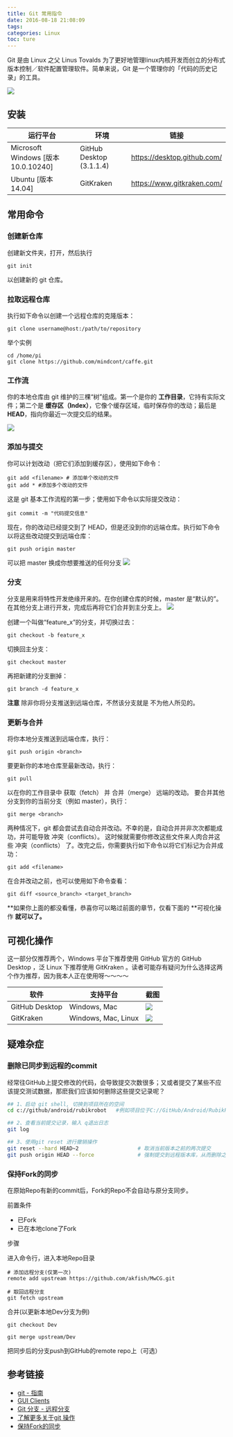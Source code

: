 ```yaml
---
title: Git 常用指令
date: 2016-08-18 21:08:09
tags:
categories: Linux
toc: ture
---
```

Git 是由 Linux 之父 Linus Tovalds 为了更好地管理linux内核开发而创立的分布式版本控制／软件配置管理软件。简单来说，Git 是一个管理你的「代码的历史记录」的工具。
<!--more-->
![](http://static.mindcont.com/blog/images/coding/github.png)

## 安装
运行平台|环境|链接|
---|---|---|
Microsoft Windows [版本 10.0.10240] | GitHub Desktop (3.1.1.4) | https://desktop.github.com/
Ubuntu [版本14.04] | GitKraken | https://www.gitkraken.com/

## 常用命令

### 创建新仓库

创建新文件夹，打开，然后执行
```
git init
```
以创建新的 git 仓库。

### 拉取远程仓库
执行如下命令以创建一个远程仓库的克隆版本：
```
git clone username@host:/path/to/repository
```
举个实例
```
cd /home/pi
git clone https://github.com/mindcont/caffe.git
```
### 工作流

你的本地仓库由 git 维护的三棵“树”组成。第一个是你的 **工作目录**，它持有实际文件；第二个是 **缓存区（Index）**，它像个缓存区域，临时保存你的改动；最后是 **HEAD**，指向你最近一次提交后的结果。

![](https://git-scm.com/images/about/index1@2x.png)

### 添加与提交
你可以计划改动（把它们添加到缓存区），使用如下命令：
```
git add <filename> # 添加单个改动的文件
git add * #添加多个改动的文件
```
这是 git 基本工作流程的第一步；使用如下命令以实际提交改动：
```
git commit -m "代码提交信息"
```
现在，你的改动已经提交到了 HEAD，但是还没到你的远端仓库。执行如下命令以将这些改动提交到远端仓库：
```
git push origin master
```
可以把 master 换成你想要推送的任何分支
![](https://git-scm.com/images/about/index2@2x.png)

### 分支
分支是用来将特性开发绝缘开来的。在你创建仓库的时候，master 是“默认的”。在其他分支上进行开发，完成后再将它们合并到主分支上。
![](https://camo.githubusercontent.com/1db631d931f4a57a439deb5f747bfc0c3c1098b2/68747470733a2f2f7777772e61746c61737369616e2e636f6d2f6769742f696d616765732f7475746f7269616c732f636f6c6c61626f726174696e672f636f6d706172696e672d776f726b666c6f77732f676974666c6f772d776f726b666c6f772f30352e737667)

创建一个叫做“feature_x”的分支，并切换过去：
```
git checkout -b feature_x
```
切换回主分支：
```
git checkout master
```
再把新建的分支删掉：
```
git branch -d feature_x
```
**注意** 除非你将分支推送到远端仓库，不然该分支就是 不为他人所见的。
### 更新与合并
将你本地分支推送到远端仓库，执行：
```
git push origin <branch>
```
要更新你的本地仓库至最新改动，执行：
```
git pull
```
以在你的工作目录中 获取（fetch） 并 合并（merge） 远端的改动。
要合并其他分支到你的当前分支（例如 master），执行：
```
git merge <branch>
```
两种情况下，git 都会尝试去自动合并改动。不幸的是，自动合并并非次次都能成功，并可能导致 冲突（conflicts）。 这时候就需要你修改这些文件来人肉合并这些 冲突（conflicts） 了。改完之后，你需要执行如下命令以将它们标记为合并成功：
```
git add <filename>
```
在合并改动之前，也可以使用如下命令查看：
```
git diff <source_branch> <target_branch>
```
**如果你上面的都没看懂，恭喜你可以略过前面的章节，仅看下面的 **可视化操作 **就可以了。**
## 可视化操作
这一部分仅推荐两个，Windows 平台下推荐使用 GitHub 官方的 GitHub Desktop ，泛 Linux 下推荐使用 GitKraken 。读者可能存有疑问为什么选择这两个作为推荐，因为我本人正在使用呀～～～～

软件|支持平台|截图|
---|---|---|
GitHub Desktop | Windows, Mac | ![](https://git-scm.com/images/guis/github-desktop@2x.png)
GitKraken | Windows, Mac, Linux |![](https://git-scm.com/images/guis/git-kraken@2x.png)

## 疑难杂症
### 删除已同步到远程的commit
经常往GitHub上提交修改的代码，会导致提交次数很多；又或者提交了某些不应该提交测试数据，那麽我们应该如何删除这些提交记录呢？
```bash
## 1、启动 git shell, 切换到项目所在的空间
cd c://github/android/rubikrobot   #例如项目位于C://GitHub/Android/RubikRobot 目录下

## 2、查看当前提交记录，输入 q退出日志
git log

## 3、使用git reset 进行撤销操作
git reset --hard HEAD~2                   # 取消当前版本之前的两次提交  
git push origin HEAD --force              # 强制提交到远程版本库，从而删除之前的两次提交数据  
```

### 保持Fork的同步
在原始Repo有新的commit后，Fork的Repo不会自动与原分支同步。

前置条件
*  已Fork
*  已在本地clone了Fork

步骤

进入命令行，进入本地Repo目录
```
# 添加远程分支(仅第一次)
remote add upstream https://github.com/akfish/MwCG.git

# 取回远程分支
git fetch upstream
```
合并(以更新本地Dev分支为例)
```
git checkout Dev

git merge upstream/Dev
```
把同步后的分支push到GitHub的remote repo上（可选）

## 参考链接
* [git - 指南](https://git-scm.com/book/zh/v2)
* [GUI Clients](https://git-scm.com/download/gui/linux)
* [Git 分支 - 远程分支](https://git-scm.com/book/zh/v1/Git-%E5%88%86%E6%94%AF-%E8%BF%9C%E7%A8%8B%E5%88%86%E6%94%AF)
* [了解更多关于git 操作](https://git-scm.com/book/zh/v1/Git-%E5%9F%BA%E7%A1%80-%E6%92%A4%E6%B6%88%E6%93%8D%E4%BD%9C)
* [保持Fork的同步](https://github.com/akfish/MwCG/wiki/%E4%BB%BB%E5%8A%A1%EF%BC%9A%E4%BF%9D%E6%8C%81Fork%E7%9A%84%E5%90%8C%E6%AD%A5)
